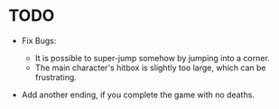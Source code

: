 # TODO
- Fix Bugs:
  - It is possible to super-jump somehow by jumping into a corner.
  - The main character's hitbox is slightly too large, which can be frustrating.

- Add another ending, if you complete the game with no deaths.